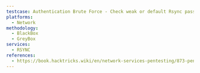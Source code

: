 ```yaml
---
testcase: Authentication Brute Force - Check weak or default Rsync passwords by brute forcing usernames and passwords using Hydra or Metasploit
platforms: 
  - Network
methodology: 
  - BlackBox
  - GreyBox
services:
  - RSYNC
references:
  - https://book.hacktricks.wiki/en/network-services-pentesting/873-pentesting-rsync.html
---
```

